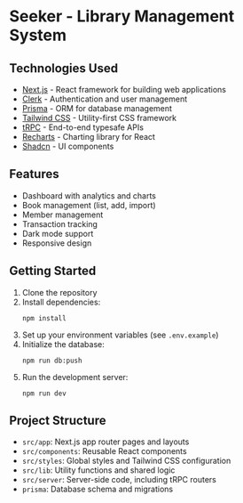 # Seeker - Library Management System

## Technologies Used

-   [Next.js](https://nextjs.org) - React framework for building web applications
-   [Clerk](https://clerk.com) - Authentication and user management
-   [Prisma](https://prisma.io) - ORM for database management
-   [Tailwind CSS](https://tailwindcss.com) - Utility-first CSS framework
-   [tRPC](https://trpc.io) - End-to-end typesafe APIs
-   [Recharts](https://recharts.org) - Charting library for React
-   [Shadcn](https://ui.shadcn.com) - UI components

## Features

-   Dashboard with analytics and charts
-   Book management (list, add, import)
-   Member management
-   Transaction tracking
-   Dark mode support
-   Responsive design

## Getting Started

1. Clone the repository
2. Install dependencies:
    ```
    npm install
    ```
3. Set up your environment variables (see `.env.example`)
4. Initialize the database:
    ```
    npm run db:push
    ```
5. Run the development server:
    ```
    npm run dev
    ```

## Project Structure

-   `src/app`: Next.js app router pages and layouts
-   `src/components`: Reusable React components
-   `src/styles`: Global styles and Tailwind CSS configuration
-   `src/lib`: Utility functions and shared logic
-   `src/server`: Server-side code, including tRPC routers
-   `prisma`: Database schema and migrations
